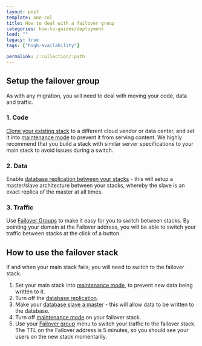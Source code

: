 ```yaml
---
layout: post
template: one-col
title: How to deal with a failover group
categories: how-to-guides/deployment
lead: ""
legacy: true
tags: ["high-availability"]

permalink: /:collection/:path
---
```


## Setup the failover group

As with any migration, you will need to deal with moving your code, data and traffic. 


### 1. Code

[Clone your existing stack](/legacy_docker/concepts/stack-definition.html) to a different cloud vendor or data center, and set it into [maintenance mode](/legacy_docker/tutorials/service-network-configuration.html) to prevent it from serving content. We highly recommend that you build a stack with similar server specifications to your main stack to avoid issues during a switch. 


### 2. Data

Enable [database replication between your stacks](/legacy_docker/tutorials/database-replication.html) - this will setup a master/slave architecture between your stacks, whereby the slave is an exact replica of the master at all times. 


### 3. Traffic

Use [Failover Groups](/legacy_docker/tutorials/failover-groups.html) to make it easy for you to switch between stacks. By pointing your domain at the Failover address, you will be able to switch your traffic between stacks at the click of a button.


## How to use the failover stack

If and when your main stack fails, you will need to switch to the failover stack.

1.  Set your main stack into [maintenance mode](/legacy_docker/tutorials/service-network-configuration.html), to prevent new data being written to it.
2.  Turn off the [database replication](/legacy_docker/tutorials/database-replication.html).
3.  Make your [database slave a master](/legacy_docker/references/shells/toolbelt.html#slave-promotion-to-standalone-master) - this will allow data to be written to the database.
4.  Turn off [maintenance mode](/legacy_docker/tutorials/service-network-configuration.html) on your failover stack.
5.  Use your [Failover group](/legacy_docker/tutorials/failover-groups.html) menu to switch your traffic to the failover stack. The TTL on the Failover address is 5 minutes, so you should see your users on the new stack momentarily.

